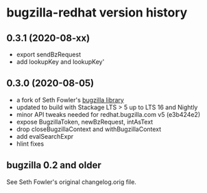 # bugzilla-redhat version history

## 0.3.1 (2020-08-xx)
- export sendBzRequest
- add lookupKey and lookupKey'

## 0.3.0 (2020-08-05)
- a fork of Seth Fowler's [bugzilla library](https://hackage.haskell.org/package/bugzilla)
- updated to build with Stackage LTS > 5 up to LTS 16 and Nightly
- minor API tweaks needed for redhat.bugzilla.com v5 (e3b424e2)
- expose BugzillaToken, newBzRequest, intAsText
- drop closeBugzillaContext and withBugzillaContext
- add evalSearchExpr
- hlint fixes

## bugzilla 0.2 and older
See Seth Fowler's original changelog.orig file.
